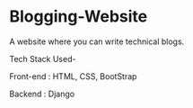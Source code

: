 # Blogging-Website
A website where you can write technical blogs.

Tech Stack Used-

Front-end : HTML, CSS, BootStrap

Backend : Django
